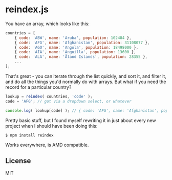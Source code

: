 reindex.js
==========

You have an array, which looks like this:

```js
countries = [
	{ code: 'ABW', name: 'Aruba', population: 102484 },
	{ code: 'AFG', name: 'Afghanistan', population: 31108077 },
	{ code: 'AGO', name: 'Angola', population: 18498000 },
	{ code: 'AIA', name: 'Anguilla', population: 13600 },
	{ code: 'ALA', name: 'Åland Islands', population: 28355 },
	...
];
```

That's great - you can iterate through the list quickly, and sort it, and filter it, and do all the things you'd normally do with arrays. But what if you need the record for a particular country?

```js
lookup = reindex( countries, 'code' );
code = 'AFG'; // got via a dropdown select, or whatever

console.log( lookup[code] ); // { code: 'AFG', name: 'Afghanistan', population: 31108077 }
```

Pretty basic stuff, but I found myself rewriting it in just about every new project when I should have been doing this:

```
$ npm install reindex
```

Works everywhere, is AMD compatible.


License
-------

MIT
